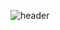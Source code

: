 ![header](https://capsule-render.vercel.app/api?type=waving&color=c0e3f5&height=220&section=header&text=Grow_Developer&fontSize=75)

<p align="center">
  <!-- Badges go here>
</p>
